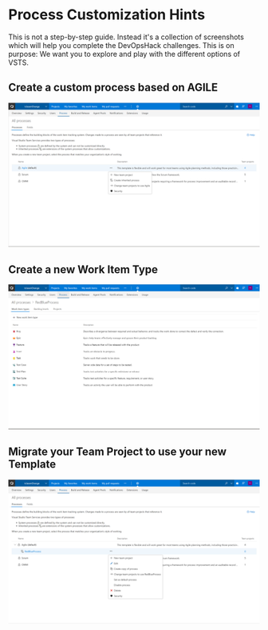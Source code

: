 # Process Customization Hints
This is not a step-by-step guide. Instead it's a collection of screenshots which will help you complete the DevOpsHack challenges.
This is on purpose: We want you to explore and play with the different options of VSTS. 

## Create a custom process based on AGILE ##
![Create a custom process based on AGILE](/ProcessCustomization/images/VSTSAccountProcess.PNG)

## Create a new Work Item Type ##
![Create a new Work Item Type](/ProcessCustomization/images/VSTSAccountWorkItemCustomization.PNG)

## Migrate your Team Project to use your new Template ##
![Migrate your Team Project to use your new Template](/ProcessCustomization/images/VSTSAccountProcessMigration.PNG)